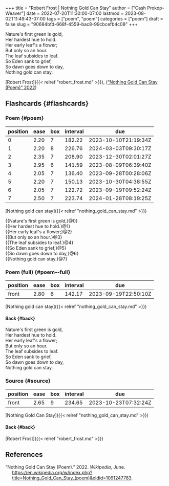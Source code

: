 +++
title = "Robert Frost | Nothing Gold Can Stay"
author = ["Cash Prokop-Weaver"]
date = 2022-07-20T11:30:00-07:00
lastmod = 2023-08-02T11:49:43-07:00
tags = ["poem", "poem"]
categories = ["poem"]
draft = false
slug = "90684bfd-668f-4559-bac8-99cbcefb4c08"
+++

<div class="verse">

Nature's first green is gold,<br />
Her hardest hue to hold.<br />
Her early leaf's a flower;<br />
But only so an hour.<br />
The leaf subsides to leaf.<br />
So Eden sank to grief,<br />
So dawn goes down to day,<br />
Nothing gold can stay.<br />

</div>

[Robert Frost]({{< relref "robert_frost.md" >}}), (<a href="#citeproc_bib_item_1">“Nothing Gold Can Stay (Poem)” 2022</a>)


## Flashcards {#flashcards}


### Poem {#poem}

| position | ease | box | interval | due                  |
|----------|------|-----|----------|----------------------|
| 0        | 2.20 | 7   | 182.22   | 2023-10-10T21:19:34Z |
| 1        | 2.20 | 8   | 226.76   | 2024-03-03T09:30:17Z |
| 2        | 2.35 | 7   | 208.90   | 2023-12-30T02:01:27Z |
| 3        | 2.95 | 6   | 141.59   | 2023-08-09T06:39:40Z |
| 4        | 2.05 | 7   | 136.40   | 2023-09-28T00:28:06Z |
| 5        | 2.20 | 7   | 150.13   | 2023-10-30T04:38:55Z |
| 6        | 2.05 | 7   | 122.72   | 2023-09-19T09:52:24Z |
| 7        | 2.50 | 7   | 223.74   | 2024-01-28T08:19:25Z |

[Nothing gold can stay]({{< relref "nothing_gold_can_stay.md" >}})

<div class="verse">

{{Nature's first green is gold,}@0}<br />
{{Her hardest hue to hold.}@1}<br />
{{Her early leaf's a flower;}@2}<br />
{{But only so an hour.}@3}<br />
{{The leaf subsides to leaf.}@4}<br />
{{So Eden sank to grief,}@5}<br />
{{So dawn goes down to day,}@6}<br />
{{Nothing gold can stay.}@7}<br />

</div>


### Poem (full) {#poem--full}

| position | ease | box | interval | due                  |
|----------|------|-----|----------|----------------------|
| front    | 2.80 | 6   | 142.17   | 2023-09-19T22:50:10Z |

[Nothing gold can stay]({{< relref "nothing_gold_can_stay.md" >}})


#### Back {#back}

<div class="verse">

Nature's first green is gold,<br />
Her hardest hue to hold.<br />
Her early leaf's a flower;<br />
But only so an hour.<br />
The leaf subsides to leaf.<br />
So Eden sank to grief,<br />
So dawn goes down to day,<br />
Nothing gold can stay.<br />

</div>


### Source {#source}

| position | ease | box | interval | due                  |
|----------|------|-----|----------|----------------------|
| front    | 2.65 | 9   | 234.65   | 2023-10-23T07:32:24Z |

[Nothing Gold Can Stay]({{< relref "nothing_gold_can_stay.md" >}})


#### Back {#back}

[Robert Frost]({{< relref "robert_frost.md" >}})

## References

<style>.csl-entry{text-indent: -1.5em; margin-left: 1.5em;}</style><div class="csl-bib-body">
  <div class="csl-entry"><a id="citeproc_bib_item_1"></a>“Nothing Gold Can Stay (Poem).” 2022. <i>Wikipedia</i>, June. <a href="https://en.wikipedia.org/w/index.php?title=Nothing_Gold_Can_Stay_(poem)&oldid=1091247783">https://en.wikipedia.org/w/index.php?title=Nothing_Gold_Can_Stay_(poem)&#38;oldid=1091247783</a>.</div>
</div>
